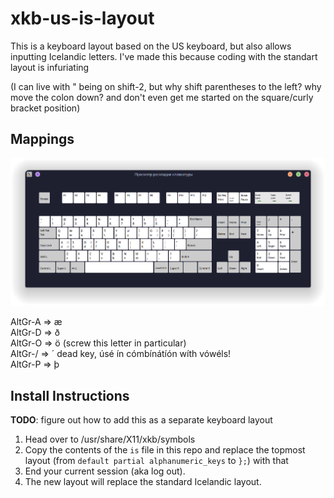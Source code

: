 # xkb-us-is-layout
This is a keyboard layout based on the US keyboard, but also allows inputting Icelandic letters. I've made this because coding with the standart layout is infuriating  

(I can live with " being on shift-2, but why shift parentheses to the left? why move the colon down? and don't even get me started on the square/curly bracket position)

## Mappings
<img src="layout.png" />

AltGr-A => æ  
AltGr-D => ð  
AltGr-O => ö (screw this letter in particular)  
AltGr-/ => ´ dead key, úsé ín cómbínátíón wíth vówéls!  
AltGr-P => þ

## Install Instructions
**TODO**: figure out how to add this as a separate keyboard layout
1. Head over to /usr/share/X11/xkb/symbols
2. Copy the contents of the `is` file in this repo and replace the topmost layout (from `default partial alphanumeric_keys` to `};`) with that
3. End your current session (aka log out).
4. The new layout will replace the standard Icelandic layout.
